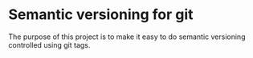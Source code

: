 # Semantic versioning for git #

The purpose of this project is to make it easy to do semantic versioning controlled using git tags.
